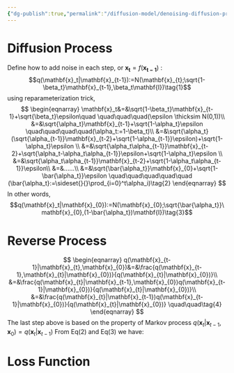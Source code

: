 ```yaml
---
{"dg-publish":true,"permalink":"/diffusion-model/denoising-diffusion-probabilistic-models/ddpm-deduction/","tags":["gardenEntry"]}
---
```



# Diffusion Process
Define how to add noise in each step, or $\mathbf{x_t}=f(\mathbf{x_{t-1}})$ :
$$q(\mathbf{x}_t|\mathbf{x}_{t-1}):=N(\mathbf{x}_{t};\sqrt{1-\beta_t}\mathbf{x}_{t-1},\beta_t\mathbf{I})\tag{1}$$
using reparameterization trick, 
$$
\begin{eqnarray}
\mathbf{x}_t&=&\sqrt{1-\beta_t}\mathbf{x}_{t-1}+\sqrt{\beta_t}\epsilon\quad \quad\quad\quad(\epsilon \thicksim N(0,1))\\
&=&\sqrt{\alpha_t}\mathbf{x}_{t-1}+\sqrt{1-\alpha_t}\epsilon \quad\quad\quad\quad(\alpha_t:=1-\beta_t)\\
&=&\sqrt{\alpha_t}(\sqrt{\alpha_{t-1}}\mathbf{x}_{t-2}+\sqrt{1-\alpha_{t-1}}\epsilon)+\sqrt{1-\alpha_t}\epsilon \\
&=&\sqrt{\alpha_t\alpha_{t-1}}\mathbf{x}_{t-2}+\sqrt{\alpha_t-\alpha_t\alpha_{t-1}}\epsilon+\sqrt{1-\alpha_t}\epsilon \\
&=&\sqrt{\alpha_t\alpha_{t-1}}\mathbf{x}_{t-2}+\sqrt{1-\alpha_t\alpha_{t-1}}\epsilon\\
&=&......\\
&=&\sqrt{\bar{\alpha_t}}\mathbf{x}_{0}+\sqrt{1-\bar{\alpha_t}}\epsilon \quad\quad\quad\quad\quad (\bar{\alpha_t}:=\sideset{}{}\prod_{i=0}^t\alpha_i)\tag{2}
\end{eqnarray}
$$
In other words,
$$q(\mathbf{x}_t|\mathbf{x}_{0}):=N(\mathbf{x}_{0};\sqrt{\bar{\alpha_t}}\mathbf{x}_{0},(1-\bar{\alpha_t})\mathbf{I})\tag{3}$$

# Reverse Process
$$
\begin{eqnarray}
q(\mathbf{x}_{t-1}|\mathbf{x}_{t},\mathbf{x}_{0})&=&\frac{q(\mathbf{x}_{t-1},\mathbf{x}_{t}|\mathbf{x}_{0})}{q(\mathbf{x}_{t}|\mathbf{x}_{0})}\\
&=&\frac{q(\mathbf{x}_{t}|\mathbf{x}_{t-1},\mathbf{x}_{0})q(\mathbf{x}_{t-1}|\mathbf{x}_{0})}{q(\mathbf{x}_{t}|\mathbf{x}_{0})}\\
&=&\frac{q(\mathbf{x}_{t}|\mathbf{x}_{t-1})q(\mathbf{x}_{t-1}|\mathbf{x}_{0})}{q(\mathbf{x}_{t}|\mathbf{x}_{0})} \quad\quad\tag{4}
\end{eqnarray}
$$
The last step above is based on the property of Markov process $q(\mathbf{x}_{t}|\mathbf{x}_{t-1},\mathbf{x}_{0})=q(\mathbf{x}_{t}|\mathbf{x}_{t-1})$
From Eq(2) and Eq(3) we have:



# Loss Function
